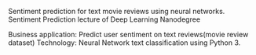 Sentiment prediction for text movie reviews using neural networks. Sentiment Prediction lecture of Deep Learning Nanodegree

Business application: Predict user sentiment on text reviews(movie review dataset)
Technology: Neural Network text classification using Python 3.
